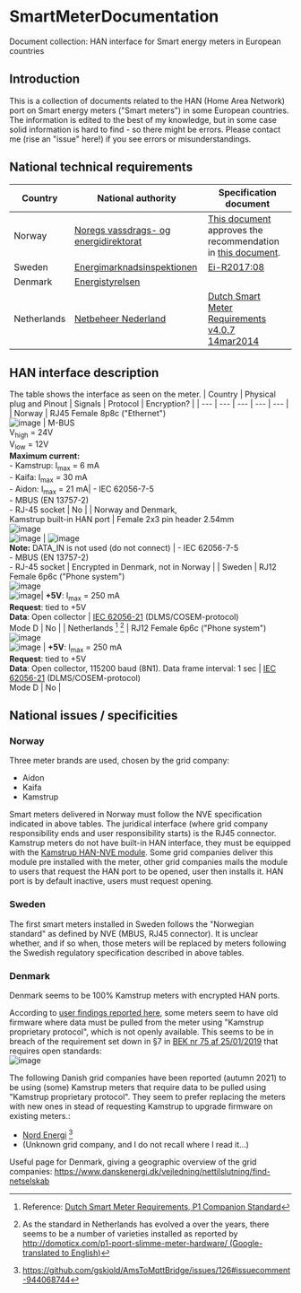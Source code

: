 # SmartMeterDocumentation
Document collection: HAN interface for Smart energy meters in European countries

## Introduction
This is a collection of documents related to the HAN (Home Area Network) port on Smart energy meters ("Smart meters") in some European countries. The information is edited to the best of my knowledge, but in some case solid information is hard to find - so there might be errors. Please contact me (rise an "issue" here!) if you see errors or misunderstandings.

## National technical requirements
| Country | National authority | Specification document |
| --- | --- | --- |
| Norway | [Noregs vassdrags- og energidirektorat](http://www.nve.no)| [This document](https://github.com/ArnieO/SmartMeterDocumentation/blob/main/Norway/NVE%20201603186-1-informasjon-til-kundene-via-han-grensesnittet-i-ams-m%C3%A5leren-obis-koder-1772408_1124902_0.pdf) approves the recommendation in [this document](https://github.com/ArnieO/SmartMeterDocumentation/blob/main/Norway/NEK%20AMS%20HAN.pdf).|
| Sweden | [Energimarknadsinspektionen](https://www.ei.se) | [Ei-R2017:08](https://github.com/ArnieO/SmartMeterDocumentation/blob/main/Sweden/Funktionskrav-p%C3%A5-elm%C3%A4tare-F%C3%B6rfattningsf%C3%B6rslag-Ei-R2017-08.pdf) |
| Denmark | [Energistyrelsen](https://ens.dk) | |
| Netherlands | [Netbeheer Nederland](https://www.netbeheernederland.nl) | [Dutch Smart Meter Requirements v4.0.7 14mar2014](https://github.com/ArnieO/SmartMeterDocumentation/blob/main/Netherlands/DutchSmartMeterRequirements_v4.0.7_14mar2014.pdf) |

## HAN interface description
The table shows the interface as seen on the meter.
| Country | Physical plug and Pinout | Signals | Protocol | Encryption? |
| --- | --- | --- | --- | --- |
| Norway | RJ45 Female 8p8c ("Ethernet") <br/> ![image](https://user-images.githubusercontent.com/10295178/135722554-d181142c-c82c-4ec2-a710-183ffa9b96b4.png) | M-BUS <br/> V<sub>high</sub> = 24V <br/> V<sub>low</sub> = 12V <br/> **Maximum current:** <br/> - Kamstrup: I<sub>max</sub> = 6 mA <br/> - Kaifa: I<sub>max</sub> = 30 mA  <br/> - Aidon: I<sub>max</sub> = 21 mA| - IEC 62056-7-5 <br/>- MBUS (EN 13757-2) <br/>- RJ-45 socket | No |
| Norway and Denmark,<br/>Kamstrup built-in HAN port | Female 2x3 pin header 2.54mm <br/> ![image](https://user-images.githubusercontent.com/10295178/135723960-ffad1276-5f5a-4dde-bade-e9effa551767.png) <br/> ![image](https://user-images.githubusercontent.com/10295178/135723985-b57b74e0-28cf-48a3-9de6-e9b19e23fb11.png) | ![image](https://user-images.githubusercontent.com/10295178/135724009-9f7fe890-b8cd-4b7b-b9fa-c5ca978f570c.png) <br/> **Note:** DATA_IN is not used (do not connect) | - IEC 62056-7-5 <br/>- MBUS (EN 13757-2) <br/>- RJ-45 socket  | Encrypted in Denmark, not in Norway |
| Sweden | RJ12 Female 6p6c ("Phone system") <br/>![image](https://user-images.githubusercontent.com/10295178/136756312-1575f6ed-3e92-4841-813a-dc6f81be9ce5.png) <br/> ![image](https://user-images.githubusercontent.com/10295178/135724732-d5ca9a0c-4257-40c5-87b1-72bb95a5deff.png)| **+5V**: I<sub>max</sub> = 250 mA <br/> **Request**: tied to +5V <br/> **Data**: Open collector | [IEC 62056-21](https://en.wikipedia.org/wiki/IEC_62056#IEC_62056-21) (DLMS/COSEM-protocol) <br/> Mode D | No |
| Netherlands [^1] [^2] | RJ12 Female 6p6c ("Phone system") <br/>![image](https://user-images.githubusercontent.com/10295178/136756312-1575f6ed-3e92-4841-813a-dc6f81be9ce5.png)  <br/> ![image](https://user-images.githubusercontent.com/10295178/135724732-d5ca9a0c-4257-40c5-87b1-72bb95a5deff.png) | **+5V**: I<sub>max</sub> = 250 mA <br/> **Request**: tied to +5V <br/> **Data**: Open collector, 115200 baud (8N1). Data frame interval: 1 sec | [IEC 62056-21](https://en.wikipedia.org/wiki/IEC_62056#IEC_62056-21) (DLMS/COSEM-protocol) <br/> Mode D | No |

[^1]: Reference: [Dutch Smart Meter Requirements, P1 Companion Standard](https://github.com/ArnieO/SmartMeterDocumentation/blob/main/Netherlands/DSMR_P1CompanionStandard_v5.0.2_26feb2016.pdf)
[^2]: As the standard in Netherlands has evolved a  over the years, there seems to be a number of varieties installed as reported by [http://domoticx.com/p1-poort-slimme-meter-hardware/ (Google-translated to English)](https://domoticx-com.translate.goog/p1-poort-slimme-meter-hardware/?_x_tr_sch=http&_x_tr_sl=auto&_x_tr_tl=en&_x_tr_hl=no&_x_tr_pto=nui)

## National issues / specificities
### Norway
Three meter brands are used, chosen by the grid company:
- Aidon
- Kaifa
- Kamstrup

Smart meters delivered in Norway must follow the NVE specification indicated in above tables.
The juridical interface (where grid company responsibility ends and user responsibility starts) is the RJ45 connector.
Kamstrup meters do not have built-in HAN interface, they must be equipped with the [Kamstrup HAN-NVE module](https://github.com/ArnieO/SmartMeterDocumentation/raw/main/Norway/Kamstrup/Kamstrup%20HAN-NVE%20Module%20data%20sheet.pdf). Some grid companies deliver this module pre installed with the meter, other grid companies mails the module to users that request the HAN port to be opened, user then installs it. 
HAN port is by default inactive, users must request opening.

### Sweden
The first smart meters installed in Sweden follows the "Norwegian standard" as defined by NVE (MBUS, RJ45 connector). It is unclear whether, and if so when, those meters will be replaced by meters following the Swedish regulatory specification described in above tables.

### Denmark
Denmark seems to be 100% Kamstrup meters with encrypted HAN ports.

According to [user findings reported here](https://www.ihc-user.dk/forum/forums/topic/7467-kamstrup-elm%C3%A5lere/?do=findComment&comment=58737), some meters seem to have old firmware where data must be pulled from the meter using "Kamstrup proprietary protocol", which is not openly available. This seems to be in breach of the requirement set down in §7 in [BEK nr 75 af 25/01/2019](https://github.com/ArnieO/SmartMeterDocumentation/blob/main/Denmark/B20190007505.pdf) that requires open standards: <br/> 
![image](https://user-images.githubusercontent.com/10295178/137465380-2e3394b5-ebd8-44ce-a304-a350b0c3ff52.png)

The following Danish grid companies have been reported (autumn 2021) to be using (some) Kamstrup meters that require data to be pulled using "Kamstrup proprietary protocol". They seem to prefer replacing the meters with new ones in stead of requesting Kamstrup to upgrade firmware on existing meters.:
- [Nord Energi](https://nordenerginet.dk/) [^3]
- (Unknown grid company, and I do not recall where I read it...)
[^3]: https://github.com/gskjold/AmsToMqttBridge/issues/126#issuecomment-944068744

Useful page for Denmark, giving a geographic overview of the grid companies: https://www.danskenergi.dk/vejledning/nettilslutning/find-netselskab
